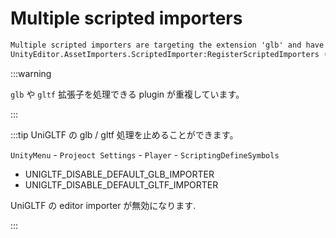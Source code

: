 # Multiple scripted importers

```txt
Multiple scripted importers are targeting the extension 'glb' and have all been rejected: UniGLTF.GlbScriptedImporter (assembly: \My project\Library\ScriptAssemblies\UniGLTF.Editor.dll), GLTFast.Editor.GltfImporter (assembly: \My project\Library\ScriptAssemblies\glTFast.Editor.dll)
UnityEditor.AssetImporters.ScriptedImporter:RegisterScriptedImporters ()
```

:::warning

`glb` や `gltf` 拡張子を処理できる plugin が重複しています。

:::

:::tip UniGLTF の glb / gltf 処理を止めることができます。

`UnityMenu` - `Projeoct Settings` - `Player` - `ScriptingDefineSymbols`

- UNIGLTF_DISABLE_DEFAULT_GLB_IMPORTER
- UNIGLTF_DISABLE_DEFAULT_GLTF_IMPORTER

UniGLTF の editor importer が無効になります.

:::
